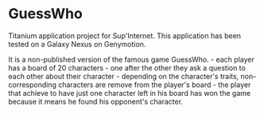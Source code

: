 GuessWho
================

Titanium application project for Sup'Internet.
This application has been tested on a Galaxy Nexus on Genymotion.

It is a non-published version of the famous game GuessWho.
    - each player has a board of 20 characters
    - one after the other they ask a question to each other about their character
    - depending on the character's traits, non-corresponding characters are remove from the player's board
    - the player that achieve to have just one character left in his board has won the game because it means he found his       opponent's character.
    
    
